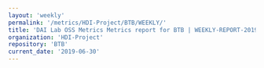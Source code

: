 ```yaml
---
layout: 'weekly'
permalink: '/metrics/HDI-Project/BTB/WEEKLY/'
title: 'DAI Lab OSS Metrics Metrics report for BTB | WEEKLY-REPORT-2019-06-30'
organization: 'HDI-Project'
repository: 'BTB'
current_date: '2019-06-30'
---
```

